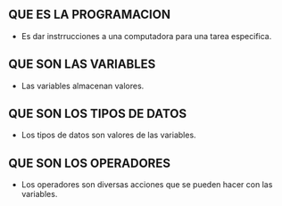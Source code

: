 ## QUE ES LA PROGRAMACION
- Es dar instrrucciones a una computadora para una tarea especifica.

## QUE SON LAS VARIABLES
- Las variables almacenan valores.

## QUE SON LOS TIPOS DE DATOS
- Los tipos de datos son valores de las variables.

## QUE SON LOS OPERADORES
- Los operadores son diversas acciones que se pueden hacer con las variables.